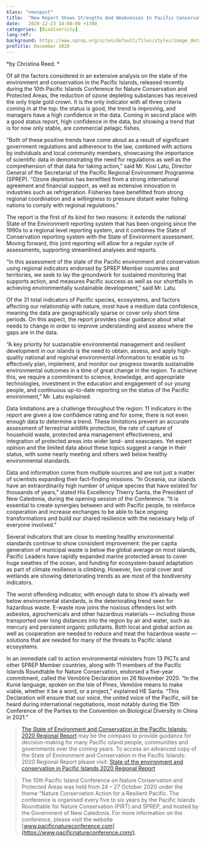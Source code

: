 ```yaml
---
klass: "newspost"
title:  "New Report Shows Strengths And Weaknesses In Pacific Conservation"
date:   2020-12-23 14:08:00 +1300
categories: [Biodiversity]
lang-ref: 
background: https://www.sprep.org/sites/default/files/styles/image_detai_670_400_/public/images/news/SOEC%20cover.png?itok=e0R_bpmx
preTitle: December 2020
---
```

*by Christina Reed. *

Of all the factors considered in an extensive analysis on the state of the environment and conservation in the Pacific Islands, released recently during the 10th Pacific Islands Conference for Nature Conservation and Protected Areas, the reduction of ozone depleting substances has received the only triple gold crown. It is the only indicator with all three criteria coming in at the top: the status is good, the trend is improving, and managers have a high confidence in the data. Coming in second place with a good status report, high confidence in the data, but showing a trend that is for now only stable, are commercial pelagic fishes.

“Both of these positive trends have come about as a result of significant government regulations and adherence to the law, combined with actions by individuals and local community members, showcasing the importance of scientific data in demonstrating the need for regulations as well as the comprehension of that data for taking action,” said Mr. Kosi Latu, Director General of the Secretariat of the Pacific Regional Environment Programme (SPREP). “Ozone depletion has benefited from a strong international agreement and financial support, as well as extensive innovation in industries such as refrigeration. Fisheries have benefitted from strong regional coordination and a willingness to pressure distant water fishing nations to comply with regional regulations.”

The report is the first of its kind for two reasons: it extends the national State of the Environment reporting system that has been ongoing since the 1990s to a regional level reporting system, and it combines the State of Conservation reporting system with the State of Environment assessment. Moving forward, this joint reporting will allow for a regular cycle of assessments, supporting streamlined analyses and reports.

“In this assessment of the state of the Pacific environment and conservation using regional indicators endorsed by SPREP Member countries and territories, we seek to lay the groundwork for sustained monitoring that supports action, and measures Pacific success as well as our shortfalls in achieving environmentally sustainable development,” said Mr. Latu.

Of the 31 total indicators of Pacific species, ecosystems, and factors affecting our relationship with nature, most have a medium data confidence, meaning the data are geographically sparse or cover only short time periods. On this aspect, the report provides clear guidance about what needs to change in order to improve understanding and assess where the gaps are in the data.

“A key priority for sustainable environmental management and resilient development in our islands is the need to obtain, assess, and apply high-quality national and regional environmental information to enable us to effectively plan, implement, and monitor our progress towards sustainable environmental outcomes in a time of great change in the region. To achieve this, we require a commitment to science, knowledge, and appropriate technologies, investment in the education and engagement of our young people, and continuous up-to-date reporting on the status of the Pacific environment,” Mr. Latu explained.

Data limitations are a challenge throughout the region: 11 indicators in the report are given a low confidence rating and for some, there is not even enough data to determine a trend. These limitations prevent an accurate assessment of terrestrial wildlife protection, the rate of capture of household waste, protected area management effectiveness, and integration of protected areas into wider land- and seascapes. Yet expert opinion and the limited data about these topics suggest a range in their status, with some nearly meeting and others well below healthy environmental standards.

Data and information come from multiple sources and are not just a matter of scientists expanding their fact-finding missions. “In Oceania, our islands have an extraordinarily high number of unique species that have existed for thousands of years,” stated His Excellency Thierry Santa, the President of New Caledonia, during the opening session of the Conference. “It is essential to create synergies between and with Pacific people, to reinforce cooperation and increase exchanges to be able to face ongoing transformations and build our shared resilience with the necessary help of everyone involved.”   

Several indicators that are close to meeting healthy environmental standards continue to show consistent improvement: the per capita generation of municipal waste  is below the global average on most islands, Pacific Leaders have rapidly expanded marine protected areas to cover huge swathes of the ocean, and funding for ecosystem-based adaptation as part of climate resilience is climbing. However, live coral cover and wetlands are showing deteriorating trends as are most of the biodiversity indicators. 

The worst offending indicator, with enough data to show it’s already well below environmental standards, is the deteriorating trend seen for hazardous waste. E-waste now joins the noxious offenders list with asbestos, agrochemicals and other hazardous materials — including those transported over long distances into the region by air and water, such as mercury and persistent organic pollutants. Both local and global action as well as cooperation are needed to reduce and treat the hazardous waste — solutions that are needed for many of the threats to Pacific island ecosystems.  

In an immediate call to action environmental ministers from 13 PICTs and other SPREP Member countries, along with 11 members of the Pacific Islands Roundtable for Nature Conservation, endorsed a five-year commitment, called the Vemööre Declaration on 26 November 2020. “In the Kunié language, spoken on the Isle of Pines, Vemööre means to make viable, whether it be a word, or a project,” explained HE Santa. “This Declaration will ensure that our voice, the united voice of the Pacific, will be heard during international negotiations, most notably during the 15th Conference of the Parties to the Convention on Biological Diversity in China in 2021.”

>[The State of Environment and Conservation in the Pacific Islands: 2020 Regional Report](https://pacific-data.sprep.org/dataset/advanced-copy-state-environment-and-conservation-pacific-islands-2020-regional-report) may be the compass to provide guidance for decision-making for many Pacific island people, communities and governments over the coming years.  To access an advanced copy of the State of Environment and Conservation in the Pacific Islands: 2020 Regional Report please visit:  [State of the environment and conservation in Pacific Islands 2020 Regional Report](https://pacific-data.sprep.org/dataset/advanced-copy-state-environment-and-conservation-pacific-islands-2020-regional-report)

>The 10th Pacific Island Conference on Nature Conservation and Protected Areas was held from 24 – 27 October 2020 under the theme “Nature Conservation Action for a Resilient Pacific. The conference is organised every five to six years by the Pacific Islands Roundtable for Nature Conservation (PIRT) and SPREP, and hosted by the Government of New Caledonia.  For more information on the conference, please visit the website [www.pacificnatureconference.com](https://www.pacificnatureconference.com/).
